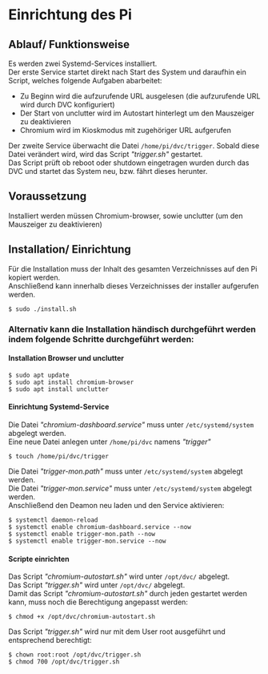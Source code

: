 # Einrichtung des Pi

## Ablauf/ Funktionsweise
Es werden zwei Systemd-Services installiert.  
Der erste Service startet direkt nach Start des System und daraufhin ein Script, welches folgende Aufgaben abarbeitet:
 - Zu Beginn wird die aufzurufende URL ausgelesen (die aufzurufende URL wird durch DVC konfiguriert)
 - Der Start von unclutter wird im Autostart hinterlegt um den Mauszeiger zu deaktivieren
 - Chromium wird im Kioskmodus mit zugehöriger URL aufgerufen

Der zweite Service überwacht die Datei `/home/pi/dvc/trigger`. Sobald diese Datei verändert wird, wird das Script *"trigger.sh"* gestartet.  
Das Script prüft ob reboot oder shutdown eingetragen wurden durch das DVC und startet das System neu, bzw. fährt dieses herunter.  

## Voraussetzung
Installiert werden müssen Chromium-browser, sowie unclutter (um den Mauszeiger zu deaktivieren)

## Installation/ Einrichtung
Für die Installation muss der Inhalt des gesamten Verzeichnisses auf den Pi kopiert werden.  
Anschließend kann innerhalb dieses Verzeichnisses der installer aufgerufen werden.
```
$ sudo ./install.sh
```

### Alternativ kann die Installation händisch durchgeführt werden indem folgende Schritte durchgeführt werden:
#### Installation Browser und unclutter
```
$ sudo apt update
$ sudo apt install chromium-browser
$ sudo apt install unclutter
```
#### Einrichtung Systemd-Service
Die Datei *"chromium-dashboard.service"* muss unter `/etc/systemd/system` abgelegt werden.  
Eine neue Datei anlegen unter `/home/pi/dvc` namens *"trigger"*  
```
$ touch /home/pi/dvc/trigger
```
Die Datei *"trigger-mon.path"* muss unter `/etc/systemd/system` abgelegt werden.  
Die Datei *"trigger-mon.service"* muss unter `/etc/systemd/system` abgelegt werden.  
Anschließend den Deamon neu laden und den Service aktivieren:  
```
$ systemctl daemon-reload
$ systemctl enable chromium-dashboard.service --now
$ systemctl enable trigger-mon.path --now
$ systemctl enable trigger-mon.service --now
```
#### Scripte einrichten
Das Script *"chromium-autostart.sh"* wird unter `/opt/dvc/` abgelegt.  
Das Script *"trigger.sh"* wird unter `/opt/dvc/` abgelegt.  
Damit das Script *"chromium-autostart.sh"* durch jeden gestartet werden kann, muss noch die Berechtigung angepasst werden:  
```
$ chmod +x /opt/dvc/chromium-autostart.sh
```
Das Script *"trigger.sh"* wird nur mit dem User root ausgeführt und entsprechend berechtigt:  
```
$ chown root:root /opt/dvc/trigger.sh
$ chmod 700 /opt/dvc/trigger.sh
```
